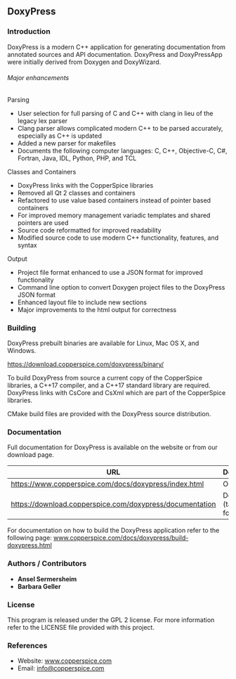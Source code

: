 ## DoxyPress

### Introduction

DoxyPress is a modern C++ application for generating documentation from annotated sources and API documentation.
DoxyPress and DoxyPressApp were initially derived from Doxygen and DoxyWizard.


###### Major enhancements

Parsing

* User selection for full parsing of C and C++ with clang in lieu of the legacy lex parser
* Clang parser allows complicated modern C++ to be parsed accurately, especially as C++ is updated
* Added a new parser for makefiles
* Documents the following computer languages: C, C++, Objective-C, C#, Fortran, Java, IDL, Python, PHP, and TCL

Classes and Containers

* DoxyPress links with the CopperSpice libraries
* Removed all Qt 2 classes and containers
* Refactored to use value based containers instead of pointer based containers
* For improved memory management variadic templates and shared pointers are used
* Source code reformatted for improved readability
* Modified source code to use modern C++ functionality, features, and syntax

Output

* Project file format enhanced to use a JSON format for improved functionality
* Command line option to convert Doxygen project files to the DoxyPress JSON format
* Enhanced layout file to include new sections
* Major improvements to the html output for correctness


### Building

DoxyPress prebuilt binaries are available for Linux, Mac OS X, and Windows.

https://download.copperspice.com/doxypress/binary/

To build DoxyPress from source a current copy of the CopperSpice libraries, a C++17 compiler, and a C++17 standard
library are required. DoxyPress links with CsCore and CsXml which are part of the CopperSpice libraries.

CMake build files are provided with the DoxyPress source distribution.


### Documentation

Full documentation for DoxyPress is available on the website or from our download page.


|URL      |Description|
|---------|-----------|
|https://www.copperspice.com/docs/doxypress/index.html| Online
|https://download.copperspice.com/doxypress/documentation| Download (tar and zip formats)|


For documentation on how to build the DoxyPress application refer to the following page:
www.copperspice.com/docs/doxypress/build-doxypress.html



### Authors / Contributors

* **Ansel Sermersheim**
* **Barbara Geller**


### License

This program is released under the GPL 2 license. For more information refer to the LICENSE file provided with this
project.


### References

* Website: www.copperspice.com
* Email:   info@copperspice.com
